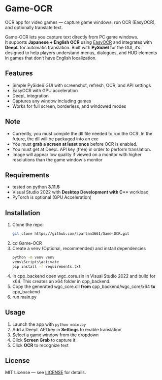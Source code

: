 # Game-OCR
OCR app for video games — capture game windows, run OCR (EasyOCR), and optionally translate text.

Game-OCR lets you capture text directly from PC game windows.  
It supports **Japanese + English OCR** using [EasyOCR](https://github.com/JaidedAI/EasyOCR) and integrates with **DeepL** for automatic translation.
Built with **PySide6** for the GUI, it’s designed to help players understand menus, dialogues, and HUD elements in games that don’t have English localization.

## Features
- Simple PySide6 GUI with screenshot, refresh, OCR, and API settings
- EasyOCR with GPU acceleration
- DeepL integration
- Captures any window including games
- Works for full screen, borderless, and windowed modes

## Note
- Currently, you must compile the dll file needed to run the OCR. In the future, the dll will be packaged into an exe
- You must **grab a screen at least once** before OCR is enabled.
- You must get at DeepL API key (free) in order to perform translation.
- Image will appear low quality if viewed on a monitor with higher resolutions than the game window's monitor

## Requirements
- tested on python **3.11.5**
- Visual Studio 2022 with **Desktop Development with C++** workload
- PyTorch is optional (GPU Acceleration)

## Installation
1. Clone the repo:
   ```bash
   git clone https://github.com/spartan3661/Game-OCR.git
2. cd Game-OCR
3. Create a venv (Optional, recommended) and install dependencies
   ```bash
   python -m venv venv
   venv\Scripts\activate
   pip install -r requirements.txt
5. In cpp_backend open wgc_core.sln in Visual Studio 2022 and build for x64. This creates an x64 folder in cpp_backend.
6. Copy the generated wgc_core.dll **from** cpp_backend/wgc_core/x64 **to** cpp_backend
7. run main.py

## Usage
1. Launch the app with `python main.py`
2. Add a DeepL API key in **Settings** to enable translation
3. Select a game window from the dropdown
4. Click **Screen Grab** to capture it
5. Click **OCR** to recognize text
   
## License
MIT License — see [LICENSE](LICENSE) for details.
